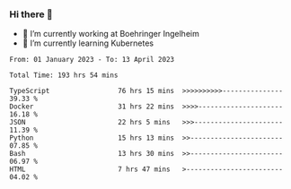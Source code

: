 ### Hi there 👋
- 🔭 I’m currently working at Boehringer Ingelheim
- 🌱 I’m currently learning Kubernetes

 
<!--START_SECTION:waka-->

```text
From: 01 January 2023 - To: 13 April 2023

Total Time: 193 hrs 54 mins

TypeScript                 76 hrs 15 mins  >>>>>>>>>>---------------   39.33 %
Docker                     31 hrs 22 mins  >>>>---------------------   16.18 %
JSON                       22 hrs 5 mins   >>>----------------------   11.39 %
Python                     15 hrs 13 mins  >>-----------------------   07.85 %
Bash                       13 hrs 30 mins  >>-----------------------   06.97 %
HTML                       7 hrs 47 mins   >------------------------   04.02 %
```

<!--END_SECTION:waka-->

 
